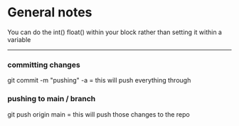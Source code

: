 # General notes

You can do the int() float() within your block rather than setting it within a variable

---


### committing changes
git commit -m "pushing" -a = this will push everything through


### pushing to main / branch
git push origin main = this will push those changes to the repo

